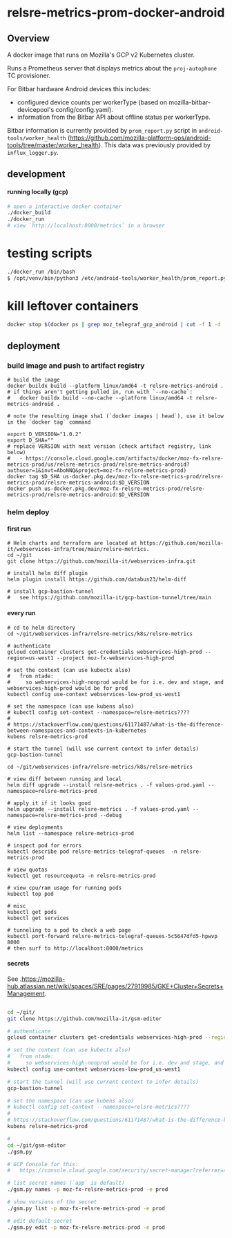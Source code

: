 # relsre-metrics-prom-docker-android

## Overview

A docker image that runs on Mozilla's GCP v2 Kubernetes cluster.

Runs a Prometheus server that displays metrics about the `proj-autophone` TC provisioner.

For Bitbar hardware Android devices this includes:
- configured device counts per workerType (based on mozilla-bitbar-devicepool's config/config.yaml).
- information from the Bitbar API about offline status per workerType.

Bitbar information is currently provided by `prom_report.py` script in `android-tools/worker_health` (https://github.com/mozilla-platform-ops/android-tools/tree/master/worker_health). This data was previously provided by `influx_logger.py`.

## development

#### running locally (gcp)

```bash
# open a interactive docker container
./docker_build
./docker_run
# view `http://localhost:8000/metrics` in a browser
```

# testing scripts
```bash
./docker_run /bin/bash
$ /opt/venv/bin/python3 /etc/android-tools/worker_health/prom_report.py
```

# kill leftover containers

```bash
docker stop $(docker ps | grep moz_telegraf_gcp_android | cut -f 1 -d ' ')
```

## deployment

### build image and push to artifact registry

```shell
# build the image
docker buildx build --platform linux/amd64 -t relsre-metrics-android .
# if things aren't getting pulled in, run with `--no-cache`:
#   docker buildx build --no-cache --platform linux/amd64 -t relsre-metrics-android .

# note the resulting image sha1 (`docker images | head`), use it below in the `docker tag` command

export D_VERSION="1.0.2"
export D_SHA=""
# replace VERSION with next version (check artifact registry, link below)
#   - https://console.cloud.google.com/artifacts/docker/moz-fx-relsre-metrics-prod/us/relsre-metrics-prod/relsre-metrics-android?authuser=1&invt=AboNNQ&project=moz-fx-relsre-metrics-prod)
docker tag $D_SHA us-docker.pkg.dev/moz-fx-relsre-metrics-prod/relsre-metrics-prod/relsre-metrics-android:$D_VERSION
docker push us-docker.pkg.dev/moz-fx-relsre-metrics-prod/relsre-metrics-prod/relsre-metrics-android:$D_VERSION
```

### helm deploy

#### first run

```shell
# Helm charts and terraform are located at https://github.com/mozilla-it/webservices-infra/tree/main/relsre-metrics.
cd ~/git
git clone https://github.com/mozilla-it/webservices-infra.git

# install helm diff plugin
helm plugin install https://github.com/databus23/helm-diff

# install gcp-bastion-tunnel
#   see https://github.com/mozilla-it/gcp-bastion-tunnel/tree/main

```

#### every run

```shell
# cd to helm directory
cd ~/git/webservices-infra/relsre-metrics/k8s/relsre-metrics

# authenticate
gcloud container clusters get-credentials webservices-high-prod --region=us-west1 --project moz-fx-webservices-high-prod

# set the context (can use kubectx also)
#   from ntade:
#     so webservices-high-nonprod would be for i.e. dev and stage, and webservices-high-prod would be for prod
kubectl config use-context webservices-low-prod_us-west1

# set the namespace (can use kubens also)
# kubectl config set-context --namespace=relsre-metrics????
#
# https://stackoverflow.com/questions/61171487/what-is-the-difference-between-namespaces-and-contexts-in-kubernetes
kubens relsre-metrics-prod

# start the tunnel (will use current context to infer details)
gcp-bastion-tunnel

cd ~/git/webservices-infra/relsre-metrics/k8s/relsre-metrics

# view diff between running and local
helm diff upgrade --install relsre-metrics . -f values-prod.yaml --namespace=relsre-metrics-prod

# apply it if it looks good
helm upgrade --install relsre-metrics . -f values-prod.yaml --namespace=relsre-metrics-prod --debug

# view deployments
helm list --namespace relsre-metrics-prod

# inspect pod for errors
kubectl describe pod relsre-metrics-telegraf-queues  -n relsre-metrics-prod

# view quotas
kubectl get resourcequota -n relsre-metrics-prod

# view cpu/ram usage for running pods
kubectl top pod

# misc
kubectl get pods
kubectl get services

# tunneling to a pod to check a web page
kubectl port-forward relsre-metrics-telegraf-queues-5c5647dfd5-hpwvp 8000
# then surf to http://localhost:8000/metrics

```

#### secrets

See .https://mozilla-hub.atlassian.net/wiki/spaces/SRE/pages/27919985/GKE+Cluster+Secrets+Management.

```bash

cd ~/git/
git clone https://github.com/mozilla-it/gsm-editor
```

```bash
# authenticate
gcloud container clusters get-credentials webservices-high-prod --region=us-west1 --project moz-fx-webservices-high-prod

# set the context (can use kubectx also)
#   from ntade:
#     so webservices-high-nonprod would be for i.e. dev and stage, and webservices-high-prod would be for prod
kubectl config use-context webservices-low-prod_us-west1

# start the tunnel (will use current context to infer details)
gcp-bastion-tunnel

# set the namespace (can use kubens also)
# kubectl config set-context --namespace=relsre-metrics????
#
# https://stackoverflow.com/questions/61171487/what-is-the-difference-between-namespaces-and-contexts-in-kubernetes
kubens relsre-metrics-prod

#
cd ~/git/gsm-editor
./gsm.py

# GCP Console for this:
#   https://console.cloud.google.com/security/secret-manager?referrer=search&authuser=1&project=moz-fx-relsre-metrics-prod

# list secret names (`app` is default)
./gsm.py names -p moz-fx-relsre-metrics-prod -e prod

# show versions of the secret
./gsm.py list -p moz-fx-relsre-metrics-prod -e prod

# edit default secret
./gsm.py edit -p moz-fx-relsre-metrics-prod -e prod
```
